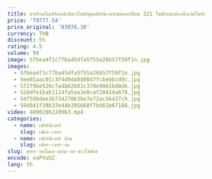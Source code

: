 ```yaml
---
title: ขายร้อนโมเดิร์นหนังสีขาวโซฟาชุดเฟอร์นิเจอร์เชสเตอร์ฟิลด์ 321 โซฟาหนังห้องนั่งเล่นโซฟา
price: '79777.54'
price_original: '83976.38'
currency: THB
discount: 5%
rating: 4.5
volume: 99
image: Sfbea4f1c77ba45dfa5f55a26b57f59f1n.jpg
images:
  - Sfbea4f1c77ba45dfa5f55a26b57f59f1n.jpg
  - See01aac01c3f4d9da0d8047fcbebbcd0c.jpg
  - S72f9be526c7a4b62b01c37de9861bd8dk.jpg
  - S26dfe1bab1114fa5aa3e8caf28424a678.jpg
  - S4f59bdee3b734270b3be7e72ac56437ch.jpg
  - S9d841f39b37e44b395660f7bd61b67188.jpg
video: 4000206228963.mp4
categories:
  - name: เฟอร์นิเจอร์
    slug: เฟอร-เจอร
  - name: เฟอร์นิเจอร์ บ้าน
    slug: เฟอร-เจอร-าน
slug: ขายร-อนโมเด-นหน-งส-ขาวโซฟาช
encode: ooPVuU2
lang: th
---
```

  